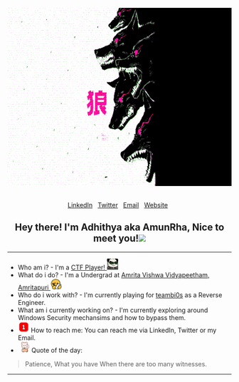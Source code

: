 <p align="center">
<img height=400 width=1080 src="https://github.com/AmunRha/AmunRha/blob/main/res/MOSHED-2021-2-8-5-9-11.gif">&nbsp;&nbsp;
</p>

<p align="center">
<a href="https://www.linkedin.com/in/adhithyasureshk">LinkedIn</a>&nbsp;&nbsp;
<a href="https://twitter.com/amun_rha/">Twitter</a>&nbsp;&nbsp;
<a href="mailto:adhithyasureshk@gmail.com">Email</a>&nbsp;&nbsp;
<a href="https://amunrha.github.io">Website</a>&nbsp;&nbsp;
</p>

<h2 align="center">Hey there! I'm Adhithya aka AmunRha, Nice to meet you!<img height="50" src="https://media.tenor.com/images/30169e4a670daf12443df7d2dd140176/tenor.gif"></h2>

---

- Who am i? - I'm a <a href="https://youtu.be/8ev9ZX9J45A">CTF Player! </a><img height=25 src="https://github.com/AmunRha/AmunRha/blob/main/res/heck_panda.gif">
- What do i do? - I'm a Undergrad at <a href="https://www.amrita.edu/campus/amritapuri">Amrita Vishwa Vidyapeetham, Amritapuri </a><img height=25 src="https://github.com/AmunRha/AmunRha/blob/main/res/study-assignment.gif">
- Who do i work with? - I'm currently playing for <a href="https://bi0s.in/">teambi0s</a> as a Reverse Engineer.
- What am i currently working on? - I'm currently exploring around Windows Security mechansims and how to bypass them.
- <img height=25 src="https://github.com/AmunRha/AmunRha/blob/main/res/3774_Ping999.gif"> How to reach me: You can reach me via LinkedIn, Twitter or my Email.
- <img height=25 src="https://github.com/AmunRha/AmunRha/blob/main/res/4188_loop.gif"> Quote of the day: 
> Patience, What you have When there are too many witnesses.

---
